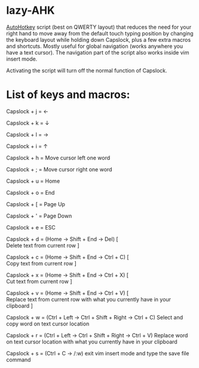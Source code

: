 # lazy-AHK

[AutoHotkey](https://www.autohotkey.com/) script (best on QWERTY layout) that reduces the need for your right hand to move away from the default touch typing position by changing the keyboard layout while holding down Capslock, plus a few extra macros and shortcuts. Mostly useful for global navigation (works anywhere you have a text cursor). The navigation part of the script also works inside vim insert mode.

Activating the script will turn off the normal function of Capslock.

# List of keys and macros:

Capslock + j = ←

Capslock + k = ↓

Capslock + l = →

Capslock + i = ↑

Capslock + h = Move cursor left one word

Capslock + ; = Move cursor right one word

Capslock + u = Home

Capslock + o = End

Capslock + \[ = Page Up

Capslock + ' = Page Down

Capslock + e = ESC

Capslock + d = (Home -> Shift + End -> Del) [  
Delete text from current row
]

Capslock + c = (Home -> Shift + End -> Ctrl + C) [  
Copy text from current row
]

Capslock + x = (Home -> Shift + End -> Ctrl + X) [  
Cut text from current row
]

Capslock + v = (Home -> Shift + End -> Ctrl + V) [  
Replace text from current row with what you currently have in your clipboard
]

Capslock + w = (Ctrl + Left -> Ctrl + Shift + Right -> Ctrl + C) Select and copy word on text cursor location

Capslock + r = (Ctrl + Left -> Ctrl + Shift + Right -> Ctrl + V) Replace word on text cursor location with what you currently have in your clipboard

Capslock + s = (Ctrl + C -> /:w) exit vim insert mode and type the save file command

